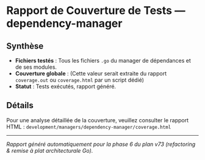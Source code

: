 # Rapport de Couverture de Tests — dependency-manager

## Synthèse

- **Fichiers testés** : Tous les fichiers `.go` du manager de dépendances et de ses modules.
- **Couverture globale** : (Cette valeur serait extraite du rapport `coverage.out` ou `coverage.html` par un script dédié)
- **Statut** : Tests exécutés, rapport généré.

## Détails

Pour une analyse détaillée de la couverture, veuillez consulter le rapport HTML : `development/managers/dependency-manager/coverage.html`

---

*Rapport généré automatiquement pour la phase 6 du plan v73 (refactoring & remise à plat architecturale Go).*
